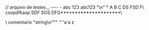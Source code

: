 // arquivo de testes
_ ---- -
abc 123			abc123 	"\n"
\*
A
B
C
DS
FSD
F\\ csopdfkasp
SDF
SGS
DFG*********************\

\\ comentario
"string\n\"""
''''a'a
z

